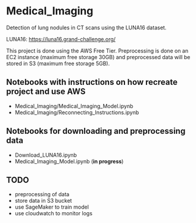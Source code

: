 # Medical_Imaging

Detection of lung nodules in CT scans using the LUNA16 dataset. 

LUNA16: https://luna16.grand-challenge.org/

This project is done using the AWS Free Tier. Preprocessing is done on an EC2 instance (maximum free storage 30GB) and preprocessed data will be stored in S3 (maximum free storage 5GB).

## Notebooks with instructions on how recreate project and use AWS

- Medical_Imaging/Medical_Imaging_Model.ipynb
- Medical_Imaging/Reconnecting_Instructions.ipynb

## Notebooks for downloading and preprocessing data

- Download_LUNA16.ipynb
- Medical_Imaging_Model.ipynb (**in progress**)

## TODO

- preprocessing of data
- store data in S3 bucket
- use SageMaker to train model
- use cloudwatch to monitor logs 